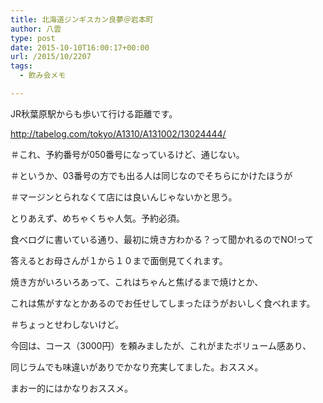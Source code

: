 ```yaml
---
title: 北海道ジンギスカン良夢＠岩本町
author: 八雲
type: post
date: 2015-10-10T16:00:17+00:00
url: /2015/10/2207
tags:
  - 飲み会メモ

---
```

JR秋葉原駅からも歩いて行ける距離です。

http://tabelog.com/tokyo/A1310/A131002/13024444/
  
＃これ、予約番号が050番号になっているけど、通じない。
  
＃というか、03番号の方でも出る人は同じなのでそちらにかけたほうが
  
＃マージンとられなくて店には良いんじゃないかと思う。

とりあえず、めちゃくちゃ人気。予約必須。

食べログに書いている通り、最初に焼き方わかる？って聞かれるのでNO!って
  
答えるとお母さんが１から１０まで面倒見てくれます。
  
焼き方がいろいろあって、これはちゃんと焦げるまで焼けとか、
  
これは焦がすなとかあるのでお任せしてしまったほうがおいしく食べれます。
  
＃ちょっとせわしないけど。

今回は、コース（3000円）を頼みましたが、これがまたボリューム感あり、
  
同じラムでも味違いがありでかなり充実してました。おススメ。

まおー的にはかなりおススメ。
